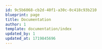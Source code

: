 ```yaml
---
id: 9c5b6068-cb2d-40f1-a30c-0c418c93b210
blueprint: page
title: Documentation
author: 1
template: documentation/index
updated_by: 1
updated_at: 1719845696
---
```

